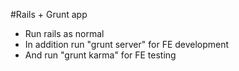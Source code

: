 #Rails + Grunt app

- Run rails as normal
- In addition run "grunt server" for FE development
- And run "grunt karma" for FE testing